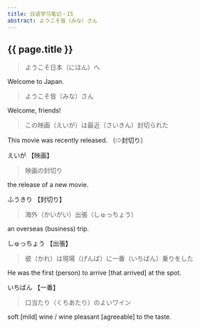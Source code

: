 ```yaml
---
title: 日语学习笔记・15
abstract: ようこそ皆（みな）さん
---
```


## {{ page.title }}

> ようこそ日本（にほん）へ

Welcome to Japan.

> ようこそ皆（みな）さん

Welcome, friends!

> この映画（えいが）は最近（さいきん）封切られた

This movie was recently released. （⇨封切り）

えいが 【映画】

> 映画の封切り

the release of a new movie.

ふうきり 【封切り】

> 海外（かいがい）出張（しゅっちょう）

an overseas (business) trip.

しゅっちょう 【出張】

> 彼（かれ）は現場（げんば）に一番（いちばん）乗りをした

He was the first (person) to arrive [that arrived] at the spot.

いちばん 【一番】

> 口当たり（くちあたり）のよいワイン

soft [mild] wine / wine pleasant [agreeable] to the taste.

